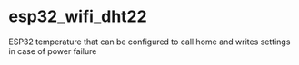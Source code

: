 # esp32_wifi_dht22
ESP32 temperature that can be configured to call home and writes settings in case of power failure 
